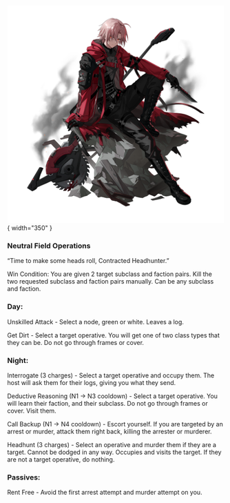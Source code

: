 ![contractedheadhunter.png](Images/contractedheadhunter.png){ width="350" }

### **Neutral Field Operations**

“Time to make some heads roll, Contracted Headhunter.”

Win Condition: You are given 2 target subclass and faction pairs. Kill the two requested subclass and faction pairs manually. Can be any subclass and faction.

### **Day:**

Unskilled Attack - Select a node, green or white. Leaves a log.

Get Dirt - Select a target operative. You will get one of two class types that they can be. Do not go through frames or cover.

### **Night:**

Interrogate (3 charges) - Select a target operative and occupy them. The host will ask them for their logs, giving you what they send.

Deductive Reasoning (N1 -> N3 cooldown) - Select a target operative. You will learn their faction, and their subclass. Do not go through frames or cover. Visit them.

Call Backup (N1 -> N4 cooldown) - Escort yourself. If you are targeted by an arrest or murder, attack them right back, killing the arrester or murderer.

Headhunt (3 charges) - Select an operative and murder them if they are a target. Cannot be dodged in any way. Occupies and visits the target. If they are not a target operative, do nothing.

### **Passives:**

Rent Free - Avoid the first arrest attempt and murder attempt on you.